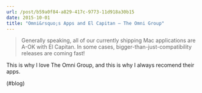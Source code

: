 ```yaml
---
url: /post/b59a0f84-a829-417c-9773-11d918a30b15
date: 2015-10-01
title: "Omni&rsquo;s Apps and El Capitan – The Omni Group"
---
```


> Generally speaking, all of our currently shipping Mac applications are A-OK with El Capitan. In some cases, bigger-than-just-compatibility releases are coming fast! 



This is why I love The Omni Group, and this is why I always recomend their apps.



(#blog)